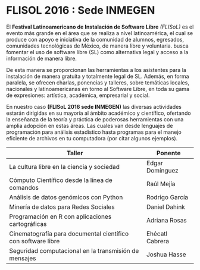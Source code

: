# FLISOL 2016 : Sede INMEGEN

El **Festival Latinoamericano de Instalación de Software Libre** _(FLISoL)_ es el evento más grande en el área que se realiza a nivel latinoamérica, el cual se produce con apoyo e iniciativa de la comunidad de alumnos, egresados, comunidades tecnológicas de México, de manera libre y voluntaria.  busca fomentar el uso de software libre (SL) como alternativa legal y acceso a la información de manera libre. 

De esta manera se proporcionan las herramientas a los asistentes para la instalación de manera gratuita y totalmente legal de SL. Además, en forma paralela, se ofrecen charlas, ponencias y talleres, sobre temáticas locales, nacionales y latinoamericanas en torno al Software Libre, en toda su gama de expresiones: artística, académica, empresarial y social.

En nuestro caso **(FLISoL 2016 sede INMEGEN)** las diversas actividades estarán dirigidas en su mayoría al ámbito académico y científico, ofertando la enseñanza de la teoría y práctica de poderosas herramientas con una amplia adopción en estas áreas.  Las cuales van desde lenguajes de programación para análisis estadístico  hasta programas para el manejo eficiente de archivos en tu computadora (por citar algunos ejemplos).

 Taller        | Ponente           
 ------------- |-------------
 La cultura libre en la ciencia y sociedad | Edgar Domínguez 
 Cómputo Científico desde la línea de comandos | Raúl Mejía  
 Análisis de datos genómicos con Python | Rodrigo García 
 Minería de datos para Redes Sociales | Daniel Dahink
 Programación en R con aplicaciones cartográficas    | Adriana Rosas      
 Cinematografía para documental científico con software libre | Ehécatl Cabrera
 Seguridad computacional en la transmisión de mensajes | Joshua Hasse
 
    


